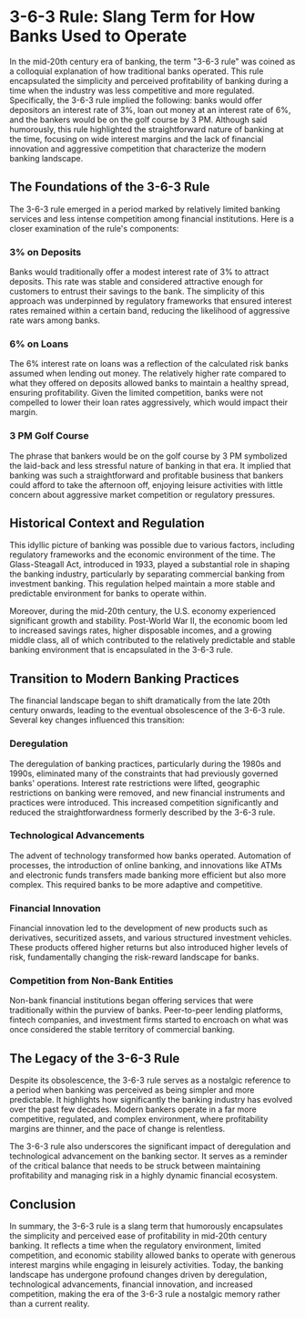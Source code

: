 # 3-6-3 Rule: Slang Term for How Banks Used to Operate

In the mid-20th century era of banking, the term "3-6-3 rule" was coined as a colloquial explanation of how traditional banks operated. This rule encapsulated the simplicity and perceived profitability of banking during a time when the industry was less competitive and more regulated. Specifically, the 3-6-3 rule implied the following: banks would offer depositors an interest rate of 3%, loan out money at an interest rate of 6%, and the bankers would be on the golf course by 3 PM. Although said humorously, this rule highlighted the straightforward nature of banking at the time, focusing on wide interest margins and the lack of financial innovation and aggressive competition that characterize the modern banking landscape.

## The Foundations of the 3-6-3 Rule

The 3-6-3 rule emerged in a period marked by relatively limited banking services and less intense competition among financial institutions. Here is a closer examination of the rule's components:

### 3% on Deposits
Banks would traditionally offer a modest interest rate of 3% to attract deposits. This rate was stable and considered attractive enough for customers to entrust their savings to the bank. The simplicity of this approach was underpinned by regulatory frameworks that ensured interest rates remained within a certain band, reducing the likelihood of aggressive rate wars among banks.

### 6% on Loans
The 6% interest rate on loans was a reflection of the calculated risk banks assumed when lending out money. The relatively higher rate compared to what they offered on deposits allowed banks to maintain a healthy spread, ensuring profitability. Given the limited competition, banks were not compelled to lower their loan rates aggressively, which would impact their margin.

### 3 PM Golf Course
The phrase that bankers would be on the golf course by 3 PM symbolized the laid-back and less stressful nature of banking in that era. It implied that banking was such a straightforward and profitable business that bankers could afford to take the afternoon off, enjoying leisure activities with little concern about aggressive market competition or regulatory pressures.

## Historical Context and Regulation

This idyllic picture of banking was possible due to various factors, including regulatory frameworks and the economic environment of the time. The Glass-Steagall Act, introduced in 1933, played a substantial role in shaping the banking industry, particularly by separating commercial banking from investment banking. This regulation helped maintain a more stable and predictable environment for banks to operate within.

Moreover, during the mid-20th century, the U.S. economy experienced significant growth and stability. Post-World War II, the economic boom led to increased savings rates, higher disposable incomes, and a growing middle class, all of which contributed to the relatively predictable and stable banking environment that is encapsulated in the 3-6-3 rule.

## Transition to Modern Banking Practices

The financial landscape began to shift dramatically from the late 20th century onwards, leading to the eventual obsolescence of the 3-6-3 rule. Several key changes influenced this transition:

### Deregulation
The deregulation of banking practices, particularly during the 1980s and 1990s, eliminated many of the constraints that had previously governed banks' operations. Interest rate restrictions were lifted, geographic restrictions on banking were removed, and new financial instruments and practices were introduced. This increased competition significantly and reduced the straightforwardness formerly described by the 3-6-3 rule.

### Technological Advancements
The advent of technology transformed how banks operated. Automation of processes, the introduction of online banking, and innovations like ATMs and electronic funds transfers made banking more efficient but also more complex. This required banks to be more adaptive and competitive.

### Financial Innovation
Financial innovation led to the development of new products such as derivatives, securitized assets, and various structured investment vehicles. These products offered higher returns but also introduced higher levels of risk, fundamentally changing the risk-reward landscape for banks.

### Competition from Non-Bank Entities
Non-bank financial institutions began offering services that were traditionally within the purview of banks. Peer-to-peer lending platforms, fintech companies, and investment firms started to encroach on what was once considered the stable territory of commercial banking.

## The Legacy of the 3-6-3 Rule

Despite its obsolescence, the 3-6-3 rule serves as a nostalgic reference to a period when banking was perceived as being simpler and more predictable. It highlights how significantly the banking industry has evolved over the past few decades. Modern bankers operate in a far more competitive, regulated, and complex environment, where profitability margins are thinner, and the pace of change is relentless.

The 3-6-3 rule also underscores the significant impact of deregulation and technological advancement on the banking sector. It serves as a reminder of the critical balance that needs to be struck between maintaining profitability and managing risk in a highly dynamic financial ecosystem.

## Conclusion

In summary, the 3-6-3 rule is a slang term that humorously encapsulates the simplicity and perceived ease of profitability in mid-20th century banking. It reflects a time when the regulatory environment, limited competition, and economic stability allowed banks to operate with generous interest margins while engaging in leisurely activities. Today, the banking landscape has undergone profound changes driven by deregulation, technological advancements, financial innovation, and increased competition, making the era of the 3-6-3 rule a nostalgic memory rather than a current reality.